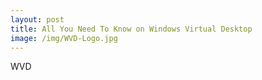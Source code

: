 ```yaml
---
layout: post
title: All You Need To Know on Windows Virtual Desktop
image: /img/WVD-Logo.jpg
---
```


WVD
